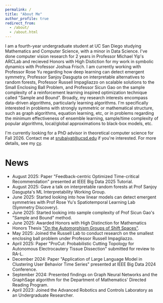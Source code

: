 ```yaml
---
permalink: /
title: "About Me"
author_profile: true
redirect_from: 
  - /about/
  - /about.html
---
```


I am a fourth-year undergraduate student at UC San Diego studying Mathematics and Computer Science, with a minor in Data Science. I've done computer vision research for 2 years in Professor Michael Yip's ARCLab and recieved Honors with High Distiction for my work in symbolic dynamics with Professor Joshua Frisch. I am currently working with Professor Rose Yu regarding how deep learning can detect emergent symmetry, Professor Sanjoy Dasgupta on interpretable alternatives to random forests, Professor Russell Impagliazzo on scalable solutions to the Small Enclosing Ball Problem, and Professor Sicun Gao on the sample complexity of a reinforcement learning inspired optimization technique called "Sample and Bound". Broadly, my research interests encompass data-driven algorithms, particularly learning algorithms. I'm specifically interested in problems with strongly symmetric or mathematical structure, such as graph algorithms, equation learning, etc, or in problems regarding the minimum effectiveness of ensemble learning, sample/time complexity of popular algorithms, local/global approximations to black-box models, etc.

I'm currently looking for a PhD advisor in theoretical computer science for Fall 2026. Contact me at [srubaiyat@ucsd.edu](srubaiyat@ucsd.edu) if you're interested. For more details, see my [cv](https://jiankeyang.github.io/files/cv.pdf).

# News
* August 2025: Paper "Feedback-centric Optimized Time-critical Recommendation" presented at IEEE Big Data 2025 Tutorial.
* August 2025: Gave a talk on interpretable random forests at Prof Sanjoy Dasgupta's ML Interpretability Working Group.
* June 2025: Started looking into how linear models can detect emergent symmetries with Prof Rose Yu's Spatiotemporal Learning Lab (Symmetry Discovery).
* June 2025: Started looking into sample complexity of Prof Sicun Gao's "Sample and Bound" method.
* June 2025: Awarded Honors with High Distinction for Mathematics Honors Thesis ["On the Automorphism Groups of Shift Spaces"](https://arxiv.org/pdf/2302.00236.pdf).
* May 2025: Joined the Russell Lab to conduct research on the smallest enclosing ball problem under Professor Russell Impagliazzo.
* April 2025: Paper "ProCut: Probabilistic Cutting Topology for Autonomous Electrocautery Tissue Dissection" submitted for review to RA-L.
* December 2024: Paper "Application of Large Language Model in Clustering User Behavior Time Series" presented at IEEE Big Data 2024 Conference.
* September 2024: Presented findings on Graph Neural Networks and the GraphSage algorithm for the Department of Mathematics' Directed Reading Program.
* April 2023: Joined the Advanced Robotics and Controls Laboratory as an Undergraduate Researcher.


<!-- # News
* Mar 2025: Invited talk at [Boston Symmetry Day](https://bostonsymmetry.github.io/)
* Nov 2024: [Invited talk](http://cogsys.org/symposium/discovery-2024/abstracts/FSS-24_Abstract_125.pdf) about symmetry and equation discovery at [AAAI Fall Symposium](http://cogsys.org/symposium/discovery-2024/schedule.html)
* September 2024: [Symmetry-Informed Governing Equation Discovery](https://arxiv.org/pdf/2405.16756) accepted at NeurIPS 2024!
* April 2024: [Latent Space Symmetry Discovery](https://arxiv.org/pdf/2310.00105.pdf) accepted at ICML 2024!
* October 2023: [Invited talk](https://www.youtube.com/watch?v=veaLPntNw2M) about symmetry discovery at [UMich SciML Webinar](https://micde.umich.edu/news-events/sciml-webinar-series/)
* June 2023: Interning at NEC Laboratories Princeton
* December 2024: [Honors Thesis](https://arxiv.org/pdf/2302.00236.pdf) rec! -->

<!-- # Publications
{% for post in site.publications reversed %}
  {% include archive-single.html %}
{% endfor %}

# Experiences
**[Bytedance](https://www.bytedance.com/en/)** | San Jose, CA
* (06/2024 - 09/2024) **Research Intern**
    * Latent diffusion model for protein dynamics generation
 -->

